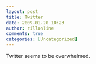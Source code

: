 ```yaml
---
layout: post
title: Twitter
date: 2009-01-20 10:23
author: rillonline
comments: true
categories: [Uncategorized]
---
```

Twitter seems to be overwhelmed.
